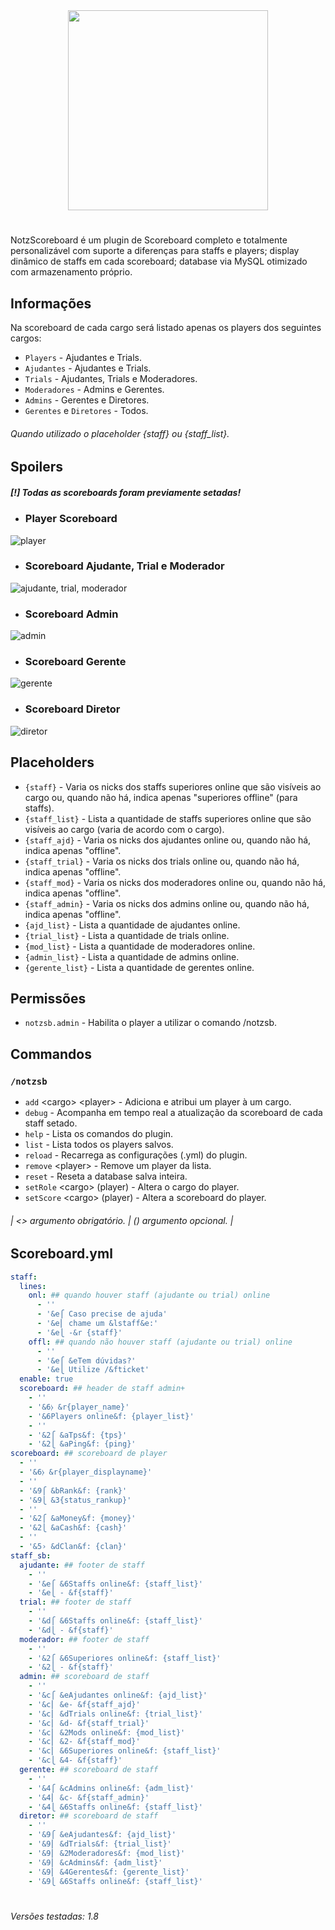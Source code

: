 <div align="center">
<img src="https://github.com/KaatoDev/NotzScoreboard/assets/107152563/e42230a1-3d52-4717-b592-23ab428467b7" alt="" height="320" >
</div>

#
NotzScoreboard é um plugin de Scoreboard completo e totalmente personalizável com suporte a diferenças para staffs e players; display dinâmico de staffs em cada scoreboard; database via MySQL otimizado com armazenamento próprio.

## Informações
Na scoreboard de cada cargo será listado apenas os players dos seguintes cargos:
 - `Players` - Ajudantes e Trials.
 - `Ajudantes` - Ajudantes e Trials.
 - `Trials` - Ajudantes, Trials e Moderadores.
 - `Moderadores` - Admins e Gerentes.
 - `Admins` - Gerentes e Diretores.
 - `Gerentes` e `Diretores` - Todos.
###### Quando utilizado o placeholder {staff} ou {staff_list}.

## Spoilers

##### [!] Todas as scoreboards foram previamente setadas!
- ### Player Scoreboard
![player](https://github.com/KaatoDev/NotzScoreboard/assets/107152563/d03d92ae-b67a-4e67-a01d-30d6fc5d26c1)

- ### Scoreboard Ajudante, Trial e Moderador
![ajudante, trial, moderador](https://github.com/KaatoDev/NotzScoreboard/assets/107152563/3fb96600-77d5-4088-956d-cd542c1ca71a)

- ### Scoreboard Admin
![admin](https://github.com/KaatoDev/NotzScoreboard/assets/107152563/287a59f9-08d1-44e0-b1eb-13d9b48f763c)

- ### Scoreboard Gerente
![gerente](https://github.com/KaatoDev/NotzScoreboard/assets/107152563/2978311c-49fb-4a6b-9b44-87a30f874ad8)

- ### Scoreboard Diretor
![diretor](https://github.com/KaatoDev/NotzScoreboard/assets/107152563/888281ec-2201-4122-96b5-d830f5fc1940)

## Placeholders
 - `{staff}` - Varia os nicks dos staffs superiores online que são visíveis ao cargo ou, quando não há, indica apenas "superiores offline" (para staffs).
 - `{staff_list}` - Lista a quantidade de staffs superiores online que são visíveis ao cargo (varia de acordo com o cargo).
 - `{staff_ajd}` - Varia os nicks dos ajudantes online ou, quando não há, indica apenas "offline".
 - `{staff_trial}` - Varia os nicks dos trials online ou, quando não há, indica apenas "offline".
 - `{staff_mod}` - Varia os nicks dos moderadores online ou, quando não há, indica apenas "offline".
 - `{staff_admin}` - Varia os nicks dos admins online ou, quando não há, indica apenas "offline".
 - `{ajd_list}` - Lista a quantidade de ajudantes online.
 - `{trial_list}` - Lista a quantidade de trials online.
 - `{mod_list}` - Lista a quantidade de moderadores online.
 - `{admin_list}` - Lista a quantidade de admins online.
 - `{gerente_list}` - Lista a quantidade de gerentes online.

## Permissões

- `notzsb.admin` - Habilita o player a utilizar o comando /notzsb.

## Commandos
### `/notzsb`
 - `add` \<cargo> \<player> - Adiciona e atribui um player à um cargo.
 - `debug` - Acompanha em tempo real a atualização da scoreboard de cada staff setado.
 - `help` - Lista os comandos do plugin.
 - `list` - Lista todos os players salvos.
 - `reload` - Recarrega as configurações (.yml) do plugin.
 - `remove` \<player> - Remove um player da lista.
 - `reset` - Reseta a database salva inteira.
 - `setRole` \<cargo> (player) - Altera o cargo do player.
 - `setScore` \<cargo> (player) - Altera a scoreboard do player.

 ###### | <> argumento obrigatório. | () argumento opcional. |
 
## Scoreboard.yml
```yml
staff:
  lines:
    onl: ## quando houver staff (ajudante ou trial) online
      - ''
      - '&e⎧ Caso precise de ajuda'
      - '&e⎜ chame um &lstaff&e:'
      - '&e⎩ -&r {staff}'
    offl: ## quando não houver staff (ajudante ou trial) online
      - ''
      - '&e⎧ &eTem dúvidas?'
      - '&e⎩ Utilize /&fticket'
  enable: true
  scoreboard: ## header de staff admin+
    - ''
    - '&6⧽ &r{player_name}'
    - '&6Players online&f: {player_list}'
    - ''
    - '&2⎧ &aTps&f: {tps}'
    - '&2⎩ &aPing&f: {ping}'
scoreboard: ## scoreboard de player
  - ''
  - '&6⧽ &r{player_displayname}'
  - ''
  - '&9⎧ &bRank&f: {rank}'
  - '&9⎩ &3{status_rankup}'
  - ''
  - '&2⎧ &aMoney&f: {money}'
  - '&2⎩ &aCash&f: {cash}'
  - ''
  - '&5› &dClan&f: {clan}'
staff_sb:
  ajudante: ## footer de staff
    - ''
    - '&e⎧ &6Staffs online&f: {staff_list}'
    - '&e⎩ - &f{staff}'
  trial: ## footer de staff
    - ''
    - '&d⎧ &6Staffs online&f: {staff_list}'
    - '&d⎩ - &f{staff}'
  moderador: ## footer de staff
    - ''
    - '&2⎧ &6Superiores online&f: {staff_list}'
    - '&2⎩ - &f{staff}'
  admin: ## scoreboard de staff
    - ''
    - '&c⎧ &eAjudantes online&f: {ajd_list}'
    - '&c⎜ &e- &f{staff_ajd}'
    - '&c⎜ &dTrials online&f: {trial_list}'
    - '&c⎜ &d- &f{staff_trial}'
    - '&c⎜ &2Mods online&f: {mod_list}'
    - '&c⎜ &2- &f{staff_mod}'
    - '&c⎜ &6Superiores online&f: {staff_list}'
    - '&c⎩ &4- &f{staff}'
  gerente: ## scoreboard de staff
    - ''
    - '&4⎧ &cAdmins online&f: {adm_list}'
    - '&4⎜ &c- &f{staff_admin}'
    - '&4⎩ &6Staffs online&f: {staff_list}'
  diretor: ## scoreboard de staff
    - ''
    - '&9⎧ &eAjudantes&f: {ajd_list}'
    - '&9⎜ &dTrials&f: {trial_list}'
    - '&9⎜ &2Moderadores&f: {mod_list}'
    - '&9⎜ &cAdmins&f: {adm_list}'
    - '&9⎜ &4Gerentes&f: {gerente_list}'
    - '&9⎩ &6Staffs online&f: {staff_list}'
```

#
###### Versões testadas: 1.8
